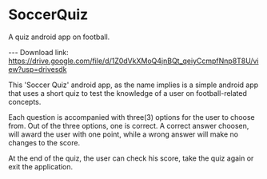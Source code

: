 # SoccerQuiz
A quiz android app on football.

--- Download link: https://drive.google.com/file/d/1Z0dVkXMoQ4jnBQt_qeiyCcmpfNnp8T8U/view?usp=drivesdk


This 'Soccer Quiz' android app, as the name implies is a simple android app that uses a short quiz to test the knowledge of a user on football-related concepts.

Each question is accompanied with three(3) options for the user to choose from.
Out of the three options, one is correct.
A correct answer choosen, will award the user with one point, while a wrong answer will make no changes to the score.

At the end of the quiz, the user can check his score, take the quiz again or exit the application.
